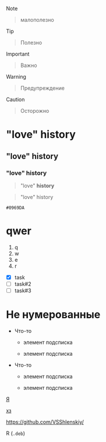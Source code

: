 > [!NOTE]

> малополезно

> [!TIP]

> Полезно

> [!IMPORTANT]

> Важно

> [!WARNING]

> Предупреждение

> [!CAUTION]

> Осторожно

# "love" history
## "love" history
### "love" history
> "love" **history**

> "love" history

`#0969DA`

# qwer
1. q
2. w
3. e
4. r

- [x] task
- [ ] task#2
- [ ] task#3 

# Не нумерованные

- Что-то

  - элемент подсписка

  - элемент подсписка

- Что-то

  - элемент подсписка

  - элемент подсписка


[Я](https://github.com/VSShlenskiy)

[хз](#love-history)

<https://github.com/VSShlenskiy/>

R (`.deb`)
